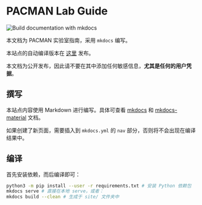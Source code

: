 # PACMAN Lab Guide

![Build documentation with mkdocs](https://github.com/thu-pacman/lab-guide/workflows/Build%20documentation%20with%20mkdocs/badge.svg)

本文档为 PACMAN 实验室指南，采用 `mkdocs` 编写。

本站点的自动编译版本在 [这里](https://pacman.cs.tsinghua.edu.cn/guide/) 发布。

本文档为公开发布，因此请不要在其中添加任何敏感信息，**尤其是任何的用户凭据**。

## 撰写

本站点内容使用 Markdown 进行编写。具体可查看 [mkdocs](https://www.mkdocs.org/) 和 [mkdocs-material](https://squidfunk.github.io/mkdocs-material/extensions/pymdown/) 文档。

如果创建了新页面，需要插入到 `mkdocs.yml` 的 `nav` 部分，否则将不会出现在编译结果中。

## 编译

首先安装依赖，而后编译即可：

```bash
python3 -m pip install --user -r requirements.txt # 安装 Python 依赖包
mkdocs serve # 直接在本地 serve，或者：
mkdocs build --clean # 生成于 site/ 文件夹中
```
